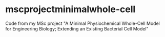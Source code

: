 # mscprojectminimalwhole-cell
Code from my MSc project "A Minimal Physiochemical Whole-Cell Model for Engineering Biology; Extending an Existing Bacterial Cell Model" 
